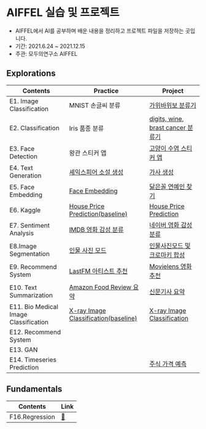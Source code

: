 # AIFFEL 실습 및 프로젝트

* AIFFEL에서 AI를 공부하며 배운 내용을 정리하고 프로젝트 파일을 저장하는 곳입니다.
* 기간: 2021.6.24 ~ 2021.12.15
* 주관: 모두의연구소 AIFFEL

## Explorations

|Contents | Practice                | Project | 
|----|----------------------|----------|
|E1. Image Classification  | MNIST 손글씨 분류 | [가위바위보 분류기](https://github.com/p2yeong/AIFFEL/blob/master/exploration/E1_Rock%20Scissor%20Paper.ipynb)        
|E2. Classification   | Iris 품종 분류  | [digits, wine, brast cancer 분류기](https://github.com/p2yeong/AIFFEL/blob/master/exploration/E2_classification.ipynb)
|E3. Face Detection   | 왕관 스티커 앱 | [고양이 수염 스티커 앱](https://github.com/p2yeong/AIFFEL/blob/master/exploration/E3_camera_sticker_app.ipynb)
|E4. Text Generation | [셰익스피어 소설 생성](https://github.com/p2yeong/AIFFEL/blob/master/exploration/E4_generate_text.ipynb) | [가사 생성](https://github.com/p2yeong/AIFFEL/blob/master/exploration/E4_lyrics_generator.ipynb)
|E5. Face Embedding | [Face Embedding](https://github.com/p2yeong/AIFFEL/blob/master/exploration/E5_face_embedding.ipynb) | [닮은꼴 연예인 찾기](https://github.com/p2yeong/AIFFEL/blob/master/exploration/E5_Find_look_alike_celebrities.ipynb)
|E6. Kaggle | [House Price Prediction(baseline)](https://github.com/p2yeong/AIFFEL/blob/master/exploration/E6_predict_house_pricie.ipynb) | [House Price Prediction](https://github.com/p2yeong/AIFFEL/blob/master/exploration/E6_predict_house_pricie_upgrade.ipynb)
|E7. Sentiment Analysis | [IMDB 영화 감성 분류](https://github.com/p2yeong/AIFFEL/blob/master/exploration/E7_imdb_review_sentiment.ipynb) | [네이버 영화 감성 분류](https://github.com/p2yeong/AIFFEL/blob/master/exploration/E7_naver_review_sentiment.ipynb)
|E8.Image Segmentation | [인물 사진 모드](https://github.com/p2yeong/AIFFEL/blob/master/exploration/E8_shallow_focus.ipynb) | [인물사진모드 및 크로마키 합성](https://github.com/p2yeong/AIFFEL/blob/master/exploration/E8_shallow_focus_problems.ipynb)
|E9. Recommend System | [LastFM 아티스트 추천](https://github.com/p2yeong/AIFFEL/blob/master/exploration/E9_recommend_artists.ipynb) | [Movielens 영화 추천](https://github.com/p2yeong/AIFFEL/blob/master/exploration/E9_recommend_movies.ipynb)
|E10. Text Summarization | [Amazon Food Review 요약](https://github.com/p2yeong/AIFFEL/blob/master/exploration/E10_text_summarization_reviews.ipynb) | [신문기사 요약](https://github.com/p2yeong/AIFFEL/blob/master/exploration/E10_text_summarization_news.ipynb)
|E11. Bio Medical Image Classification| [X-ray Image Classification(baseline)](https://github.com/p2yeong/AIFFEL/blob/master/exploration/E11_medical_image_analysis_baseline.ipynb) | [X-ray Image Classification](https://github.com/p2yeong/AIFFEL/blob/master/exploration/E11_medical_image_analysis_upgrade.ipynb)
|E12. Recommend System| | |
|E13. GAN| | | 
|E14. Timeseries Prediction||[주식 가격 예측](https://github.com/p2yeong/AIFFEL/blob/master/exploration/E14_time_series_prediction_trading.ipynb)| 


## Fundamentals
|Contents | Link|
|----|-------------|
| F16.Regression |[📕](https://github.com/p2yeong/AIFFEL/blob/master/fundamentals/F16_regression.ipynb)|
